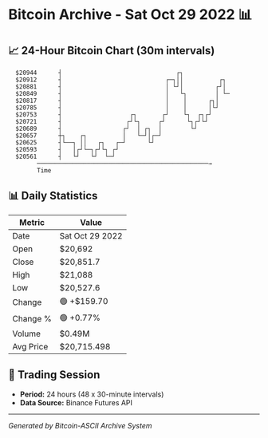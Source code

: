 # Bitcoin Archive - Sat Oct 29 2022 📊

## 📈 24-Hour Bitcoin Chart (30m intervals)

```
  $20944      ┤                                ┌┐              
  $20912      ┤                             ┌─┐││          ┌┐  
  $20881      ┤                             │ └┘│         ┌┘│  
  $20849      ┤                             │   └┐        │ └─ 
  $20817      ┤                             │    │      ┌┐│    
  $20785      ┤                             │    │      │└┘    
  $20753      ┤                   ┌┐       ┌┘    └┐  ┌┐┌┘      
  $20721      ┤                  ┌┘└┐     ┌┘      └┐┌┘└┘       
  $20689      ┤                 ┌┘  │ ┌┐  │        └┘          
  $20657      ┼┐    ┌┐          │   └─┘│┌─┘                    
  $20625      ┤└──┐ ││   ┌┐   ┌─┘      └┘                      
  $20593      ┤   │┌┘└─┐┌┘└┐ ┌┘                                
  $20561      ┤   └┘   └┘  └─┘                                 
        ────────────────────────────────────────────────→
        Time
```

## 📊 Daily Statistics

| Metric | Value |
|--------|-------|
| Date | Sat Oct 29 2022 |
| Open | $20,692 |
| Close | $20,851.7 |
| High | $21,088 |
| Low | $20,527.6 |
| Change | 🟢 +$159.70 |
| Change % | 🟢 +0.77% |
| Volume | $0.49M |
| Avg Price | $20,715.498 |

## 📅 Trading Session

- **Period:** 24 hours (48 x 30-minute intervals)
- **Data Source:** Binance Futures API

---
*Generated by Bitcoin-ASCII Archive System*
